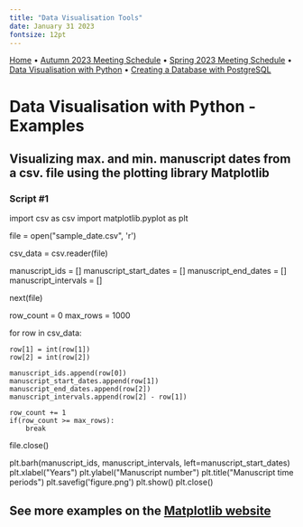 ```yaml
---
title: "Data Visualisation Tools"
date: January 31 2023
fontsize: 12pt
---
```


[Home](/) &bull; [Autumn 2023 Meeting Schedule](/ProgramAutumn23.md) &bull; [Spring 2023 Meeting Schedule](/ProgramSpring23.md) &bull; [Data Visualisation with Python](/DataVisualisation.md) &bull; [Creating a Database with PostgreSQL](/PostgreSQL1.md) 


# Data Visualisation with Python - Examples

## Visualizing max. and min. manuscript dates from a csv. file using the plotting library Matplotlib

### Script #1

import csv as csv
import matplotlib.pyplot as plt

file = open("sample_date.csv", 'r')

csv_data = csv.reader(file)

manuscript_ids = []
manuscript_start_dates = []
manuscript_end_dates = []
manuscript_intervals = []

next(file)

row_count = 0
max_rows = 1000

for row in csv_data:
  
    row[1] = int(row[1])
    row[2] = int(row[2])

    manuscript_ids.append(row[0])
    manuscript_start_dates.append(row[1])
    manuscript_end_dates.append(row[2])
    manuscript_intervals.append(row[2] - row[1])

    row_count += 1
    if(row_count >= max_rows):
        break

file.close()
    
plt.barh(manuscript_ids, manuscript_intervals, left=manuscript_start_dates)
plt.xlabel("Years")
plt.ylabel("Manuscript number")
plt.title("Manuscript time periods")
plt.savefig('figure.png')
plt.show()
plt.close()

## See more examples on the [Matplotlib website](https://matplotlib.org/stable/gallery/index.html)